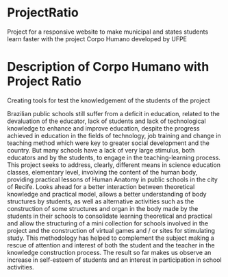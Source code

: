 # ProjectRatio
Project for a responsive website to make municipal and states students learn faster with the project Corpo Humano developed by UFPE

# Description of Corpo Humano with Project Ratio

Creating tools for test the knowledgement of the students of the project

Brazilian public schools still suffer from a deficit in education, related to the devaluation of the educator, lack of students and lack of technological knowledge to enhance and improve education, despite the progress achieved in education in the fields of technology, job training and change in teaching method which were key to greater social development and the country. But many schools have a lack of very large stimulus, both educators and by the students, to engage in the teaching-learning process. This project seeks to address, clearly, different means in science education classes, elementary level, involving the content of the human body, providing practical lessons of Human Anatomy in public schools in the city of Recife. Looks ahead for a better interaction between theoretical knowledge and practical model, allows a better understanding of body structures by students, as well as alternative activities such as the construction of some structures and organ in the body made by the students in their schools to consolidate learning theoretical and practical and allow the structuring of a mini collection for schools involved in the project and the construction of virtual games and / or sites for stimulating study. This methodology has helped to complement the subject making a rescue of attention and interest of both the student and the teacher in the knowledge construction process. The result so far makes us observe an increase in self-esteem of students and an interest in participation in school activities.
